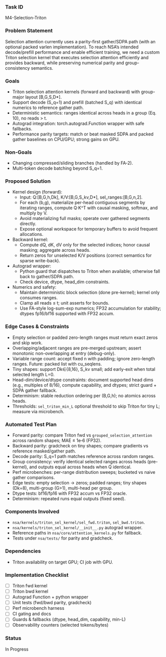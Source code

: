### Task ID
M4-Selection-Triton

### Problem Statement
Selection attention currently uses a parity-first gather/SDPA path (with an optional packed varlen implementation). To reach NSA’s intended decode/prefill performance and enable efficient training, we need a custom Triton selection kernel that executes selection attention efficiently and provides backward, while preserving numerical parity and group-consistency semantics.

### Goals
- Triton selection attention kernels (forward and backward) with group-major layout [B,G,S,D*].
- Support decode (S_q=1) and prefill (batched S_q) with identical numerics to reference gather path.
- Deterministic semantics: ranges identical across heads in a group (Eq. 10), no reads > t.
- Autograd integration: torch.autograd.Function wrapper with safe fallbacks.
- Performance parity targets: match or beat masked SDPA and packed gather baselines on CPU/GPU; strong gains on GPU.

### Non-Goals
- Changing compressed/sliding branches (handled by FA‑2).
- Multi-token decode batching beyond S_q=1.

### Proposed Solution
- Kernel design (forward):
  - Input: Q:[B,G,h,Dk], K/V:[B,G,S_kv,D*], sel_ranges:[B,G,n,2].
  - For each (b,g), materialize per-head contiguous segments by iterating ranges, compute Q·K^T with causal masking, softmax, and multiply by V.
  - Avoid materializing full masks; operate over gathered segments directly.
  - Expose optional workspace for temporary buffers to avoid frequent allocations.
- Backward kernel:
  - Compute dQ, dK, dV only for the selected indices; honor causal masking; aggregate across heads.
  - Return zeros for unselected K/V positions (correct semantics for sparse write-back).
- Autograd wrapper:
  - Python guard that dispatches to Triton when available; otherwise fall back to gather/SDPA path.
  - Check device, dtype, head_dim constraints.
- Numerics and safety:
  - Maintain deterministic block selection (done pre-kernel); kernel only consumes ranges.
  - Clamp all reads ≤ t; unit asserts for bounds.
  - Use FA-style log-sum-exp numerics; FP32 accumulation for stability; dtypes fp16/bf16 supported with FP32 accum.

### Edge Cases & Constraints
- Empty selection or padded zero-length ranges must return exact zeros and skip work.
- Overlapping/adjacent ranges are pre-merged upstream; assert monotonic non-overlapping at entry (debug-only).
- Variable range count: accept fixed n with padding; ignore zero-length ranges. Future: packed list with cu_seqlens.
- Tiny shapes: support Dk∈{8,16}, S_kv small; add early-exit when total selected length L=0.
- Head-dim/device/dtype constraints: document supported head dims (e.g., multiples of 8/16), compute capability, and dtypes; strict guard + SDPA gather fallback.
- Determinism: stable reduction ordering per (B,G,h); no atomics across heads.
- Thresholds: `sel_triton_min_L` optional threshold to skip Triton for tiny L; measure via microbench.

### Automated Test Plan
- Forward parity: compare Triton fwd vs `grouped_selection_attention` across random shapes; MAE ≤ 1e‑6 (FP32).
- Backward parity: gradcheck on tiny shapes; compare gradients vs reference masked/gather path.
- Decode parity: S_q=1 path matches reference across random ranges.
- Group consistency: verify identical selected ranges across heads (pre-kernel), and outputs equal across heads when Q identical.
- Perf microbenches: per-range distribution sweeps; bucketed vs naive gather comparisons.
- Edge tests: empty selection → zeros; padded ranges; tiny shapes (Dk=8), multi-group (G>1), multi-head per group.
- Dtype tests: bf16/fp16 with FP32 accum vs FP32 oracle.
- Determinism: repeated runs equal outputs (fixed seed).

### Components Involved
- `nsa/kernels/triton_sel_kernel/sel_fwd.triton`, `sel_bwd.triton`.
- `nsa/kernels/triton_sel_kernel/__init__.py` autograd wrapper.
- Reference paths in `nsa/core/attention_kernels.py` for fallback.
- Tests under `nsa/tests/` for parity and gradcheck.

### Dependencies
- Triton availability on target GPU; CI job with GPU.

### Implementation Checklist
- [ ] Triton fwd kernel
- [ ] Triton bwd kernel
- [ ] Autograd Function + python wrapper
- [ ] Unit tests (fwd/bwd parity, gradcheck)
- [ ] Perf microbench harness
- [ ] CI gating and docs
- [ ] Guards & fallbacks (dtype, head_dim, capability, min-L)
- [ ] Observability counters (selected tokens/bytes)

### Status
In Progress
